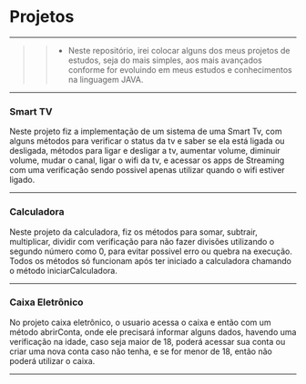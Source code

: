 # Projetos

---

>> - Neste repositório, irei colocar alguns dos meus projetos de estudos,
seja do mais simples, aos mais avançados conforme for evoluindo em meus
estudos e conhecimentos na linguagem JAVA.

---

### Smart TV
Neste projeto fiz a implementação de um sistema de uma Smart Tv,
com alguns métodos para verificar o status da tv e saber se ela 
está ligada ou desligada, métodos para ligar e desligar a tv, 
aumentar volume, diminuir volume, mudar o canal, ligar o wifi da tv,
e acessar os apps de Streaming com uma verificação sendo possivel 
apenas utilizar quando o wifi estiver ligado. 

---

### Calculadora
Neste projeto da calculadora, fiz os métodos para somar, subtrair, 
multiplicar, dividir com verificação para não fazer divisões utilizando
o segundo número como 0, para evitar possivel erro ou quebra na execução.
Todos os métodos só funcionam após ter iniciado a calculadora chamando
o método iniciarCalculadora.

---

### Caixa Eletrônico
No projeto caixa eletrônico, o usuario acessa o caixa e então com um método
abrirConta, onde ele precisará informar alguns dados, havendo uma verificação
na idade, caso seja maior de 18, poderá acessar sua conta ou criar uma nova
conta caso não tenha, e se for menor de 18, então não poderá utilizar o
caixa.

---